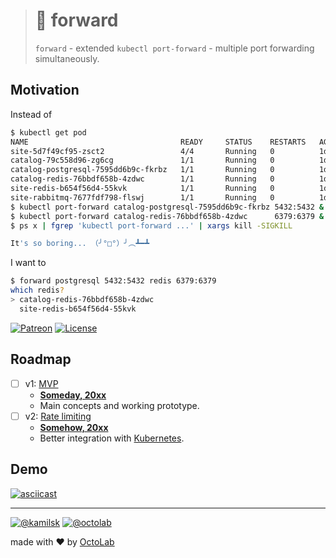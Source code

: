 > # 🎳 forward
>
> `forward` - extended `kubectl port-forward` - multiple port forwarding simultaneously.

## Motivation

Instead of

```bash
$ kubectl get pod
NAME                                  READY     STATUS    RESTARTS   AGE
site-5d7f49cf95-zsct2                 4/4       Running   0          1d
catalog-79c558d96-zg6cg               1/1       Running   0          1d
catalog-postgresql-7595dd6b9c-fkrbz   1/1       Running   0          1d
catalog-redis-76bbdf658b-4zdwc        1/1       Running   0          1d
site-redis-b654f56d4-55kvk            1/1       Running   0          1d
site-rabbitmq-7677fdf798-flswj        1/1       Running   0          1d
$ kubectl port-forward catalog-postgresql-7595dd6b9c-fkrbz 5432:5432 &
$ kubectl port-forward catalog-redis-76bbdf658b-4zdwc      6379:6379 &
$ ps x | fgrep 'kubectl port-forward ...' | xargs kill -SIGKILL

It's so boring... （╯°□°）╯︵┻━┻
```

I want to

```bash
$ forward postgresql 5432:5432 redis 6379:6379
which redis?
> catalog-redis-76bbdf658b-4zdwc
  site-redis-b654f56d4-55kvk
```

[![Patreon][icon_patreon]](https://www.patreon.com/octolab)
[![License][icon_license]](LICENSE)

## Roadmap

- [ ] v1: [MVP][project_v1]
  - [**Someday, 20xx**][project_v1_dl]
  - Main concepts and working prototype.
- [ ] v2: [Rate limiting][project_v2]
  - [**Somehow, 20xx**][project_v2_dl]
  - Better integration with [Kubernetes](https://kubernetes.io/).

## Demo

[![asciicast](https://asciinema.org/a/217993.svg)](https://asciinema.org/a/217993)

---

[![@kamilsk][icon_tw_author]](https://twitter.com/ikamilsk)
[![@octolab][icon_tw_sponsor]](https://twitter.com/octolab_inc)

made with ❤️ by [OctoLab](https://www.octolab.org/)

[icon_license]:    https://img.shields.io/badge/license-MIT-blue.svg
[icon_patreon]:    https://img.shields.io/badge/patreon-donate-orange.svg
[icon_tw_author]:  https://img.shields.io/badge/author-%40kamilsk-blue.svg
[icon_tw_sponsor]: https://img.shields.io/badge/sponsor-%40octolab-blue.svg
[icon_twitter]:    https://img.shields.io/twitter/url/http/shields.io.svg?style=social

[project_v1]:      https://github.com/kamilsk/forward/projects/1
[project_v1_dl]:   https://github.com/kamilsk/forward/milestone/1
[project_v2]:      https://github.com/kamilsk/forward/projects/2
[project_v2_dl]:   https://github.com/kamilsk/forward/milestone/2
